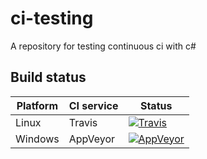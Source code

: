 # ci-testing
A repository for testing continuous ci with c#

## Build status
| Platform | CI service | Status |
|---|---|---|
| Linux | Travis | [![Travis](https://img.shields.io/travis/frederic34/ci-testing.svg)](https://travis-ci.org/frederic34/ci-testing) |
| Windows | AppVeyor | [![AppVeyor](https://img.shields.io/appveyor/ci/frederic34/ci-testing.svg)](https://ci.appveyor.com/project/frederic34/ci-testing) |
